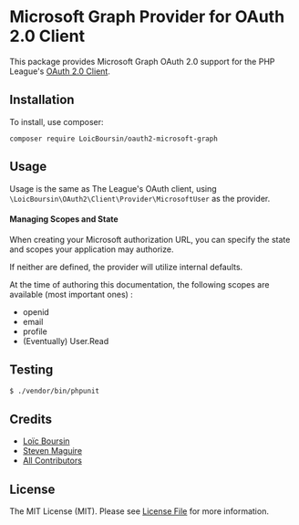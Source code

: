 # Microsoft Graph Provider for OAuth 2.0 Client

This package provides Microsoft Graph OAuth 2.0 support for the PHP League's [OAuth 2.0 Client](https://github.com/thephpleague/oauth2-client).

## Installation

To install, use composer:

```
composer require LoicBoursin/oauth2-microsoft-graph
```

## Usage

Usage is the same as The League's OAuth client, using `\LoicBoursin\OAuth2\Client\Provider\MicrosoftUser` as the provider.

#### Managing Scopes and State

When creating your Microsoft authorization URL, you can specify the state and scopes your application may authorize.

If neither are defined, the provider will utilize internal defaults.

At the time of authoring this documentation, the following scopes are available (most important ones) :

- openid
- email
- profile
- (Eventually) User.Read

## Testing

``` bash
$ ./vendor/bin/phpunit
```


## Credits

- [Loïc Boursin](https://github.com/LoicBoursin)
- [Steven Maguire](https://github.com/stevenmaguire)
- [All Contributors](https://github.com/stevenmaguire/oauth2-microsoft/contributors)


## License

The MIT License (MIT). Please see [License File](https://github.com/LoicBoursin/oauth2-microsoft-graph/blob/master/LICENSE) for more information.

